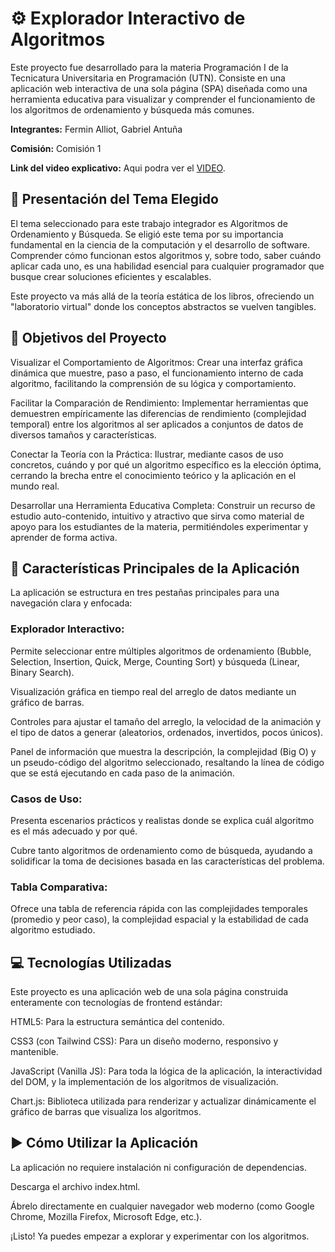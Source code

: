 # ⚙️ Explorador Interactivo de Algoritmos
Este proyecto fue desarrollado para la materia Programación I de la Tecnicatura Universitaria en Programación (UTN). Consiste en una aplicación web interactiva de una sola página (SPA) diseñada como una herramienta educativa para visualizar y comprender el funcionamiento de los algoritmos de ordenamiento y búsqueda más comunes.

**Integrantes:**
Fermin Alliot, 
Gabriel Antuña

**Comisión:**
Comisión 1

**Link del video explicativo:**
Aqui podra ver el [VIDEO](https://youtu.be/IobTp8QF_xo/ "Title").

## 📄 Presentación del Tema Elegido
El tema seleccionado para este trabajo integrador es Algoritmos de Ordenamiento y Búsqueda. Se eligió este tema por su importancia fundamental en la ciencia de la computación y el desarrollo de software. Comprender cómo funcionan estos algoritmos y, sobre todo, saber cuándo aplicar cada uno, es una habilidad esencial para cualquier programador que busque crear soluciones eficientes y escalables.

Este proyecto va más allá de la teoría estática de los libros, ofreciendo un "laboratorio virtual" donde los conceptos abstractos se vuelven tangibles.

## 🎯 Objetivos del Proyecto
Visualizar el Comportamiento de Algoritmos: Crear una interfaz gráfica dinámica que muestre, paso a paso, el funcionamiento interno de cada algoritmo, facilitando la comprensión de su lógica y comportamiento.

Facilitar la Comparación de Rendimiento: Implementar herramientas que demuestren empíricamente las diferencias de rendimiento (complejidad temporal) entre los algoritmos al ser aplicados a conjuntos de datos de diversos tamaños y características.

Conectar la Teoría con la Práctica: Ilustrar, mediante casos de uso concretos, cuándo y por qué un algoritmo específico es la elección óptima, cerrando la brecha entre el conocimiento teórico y la aplicación en el mundo real.

Desarrollar una Herramienta Educativa Completa: Construir un recurso de estudio auto-contenido, intuitivo y atractivo que sirva como material de apoyo para los estudiantes de la materia, permitiéndoles experimentar y aprender de forma activa.

## 🚀 Características Principales de la Aplicación
La aplicación se estructura en tres pestañas principales para una navegación clara y enfocada:

### Explorador Interactivo:

Permite seleccionar entre múltiples algoritmos de ordenamiento (Bubble, Selection, Insertion, Quick, Merge, Counting Sort) y búsqueda (Linear, Binary Search).

Visualización gráfica en tiempo real del arreglo de datos mediante un gráfico de barras.

Controles para ajustar el tamaño del arreglo, la velocidad de la animación y el tipo de datos a generar (aleatorios, ordenados, invertidos, pocos únicos).

Panel de información que muestra la descripción, la complejidad (Big O) y un pseudo-código del algoritmo seleccionado, resaltando la línea de código que se está ejecutando en cada paso de la animación.

### Casos de Uso:

Presenta escenarios prácticos y realistas donde se explica cuál algoritmo es el más adecuado y por qué.

Cubre tanto algoritmos de ordenamiento como de búsqueda, ayudando a solidificar la toma de decisiones basada en las características del problema.

### Tabla Comparativa:

Ofrece una tabla de referencia rápida con las complejidades temporales (promedio y peor caso), la complejidad espacial y la estabilidad de cada algoritmo estudiado.

## 💻 Tecnologías Utilizadas
Este proyecto es una aplicación web de una sola página construida enteramente con tecnologías de frontend estándar:

HTML5: Para la estructura semántica del contenido.

CSS3 (con Tailwind CSS): Para un diseño moderno, responsivo y mantenible.

JavaScript (Vanilla JS): Para toda la lógica de la aplicación, la interactividad del DOM, y la implementación de los algoritmos de visualización.

Chart.js: Biblioteca utilizada para renderizar y actualizar dinámicamente el gráfico de barras que visualiza los algoritmos.

## ▶️ Cómo Utilizar la Aplicación
La aplicación no requiere instalación ni configuración de dependencias.

Descarga el archivo index.html.

Ábrelo directamente en cualquier navegador web moderno (como Google Chrome, Mozilla Firefox, Microsoft Edge, etc.).

¡Listo! Ya puedes empezar a explorar y experimentar con los algoritmos.
